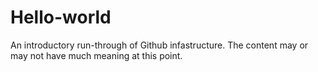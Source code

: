 # Hello-world
An introductory run-through of Github infastructure. The content may or may not have much meaning at this point.
